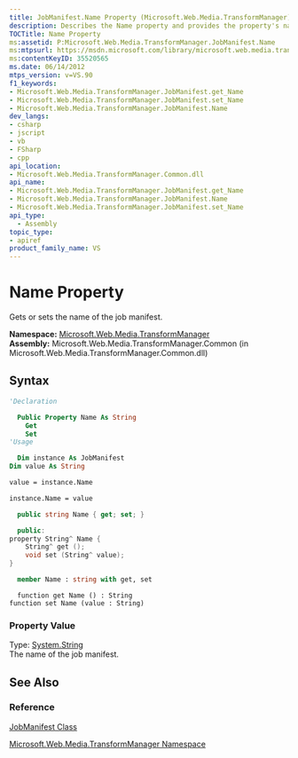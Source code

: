 ```yaml
---
title: JobManifest.Name Property (Microsoft.Web.Media.TransformManager)
description: Describes the Name property and provides the property's namespace, assembly, syntax, property value, and additional references.
TOCTitle: Name Property
ms:assetid: P:Microsoft.Web.Media.TransformManager.JobManifest.Name
ms:mtpsurl: https://msdn.microsoft.com/library/microsoft.web.media.transformmanager.jobmanifest.name(v=VS.90)
ms:contentKeyID: 35520565
ms.date: 06/14/2012
mtps_version: v=VS.90
f1_keywords:
- Microsoft.Web.Media.TransformManager.JobManifest.get_Name
- Microsoft.Web.Media.TransformManager.JobManifest.set_Name
- Microsoft.Web.Media.TransformManager.JobManifest.Name
dev_langs:
- csharp
- jscript
- vb
- FSharp
- cpp
api_location:
- Microsoft.Web.Media.TransformManager.Common.dll
api_name:
- Microsoft.Web.Media.TransformManager.JobManifest.get_Name
- Microsoft.Web.Media.TransformManager.JobManifest.Name
- Microsoft.Web.Media.TransformManager.JobManifest.set_Name
api_type:
  - Assembly
topic_type:
- apiref
product_family_name: VS
---
```


# Name Property

Gets or sets the name of the job manifest.

**Namespace:**  [Microsoft.Web.Media.TransformManager](microsoft-web-media-transformmanager-namespace.md)  
**Assembly:**  Microsoft.Web.Media.TransformManager.Common (in Microsoft.Web.Media.TransformManager.Common.dll)

## Syntax

```vb
'Declaration

  Public Property Name As String
    Get
    Set
'Usage

  Dim instance As JobManifest
Dim value As String

value = instance.Name

instance.Name = value
```

```csharp
  public string Name { get; set; }
```

```cpp
  public:
property String^ Name {
    String^ get ();
    void set (String^ value);
}
```

``` fsharp
  member Name : string with get, set
```

```jscript
  function get Name () : String
function set Name (value : String)
```

### Property Value

Type: [System.String](https://msdn.microsoft.com/library/s1wwdcbf)  
The name of the job manifest.  

## See Also

### Reference

[JobManifest Class](jobmanifest-class-microsoft-web-media-transformmanager.md)

[Microsoft.Web.Media.TransformManager Namespace](microsoft-web-media-transformmanager-namespace.md)
